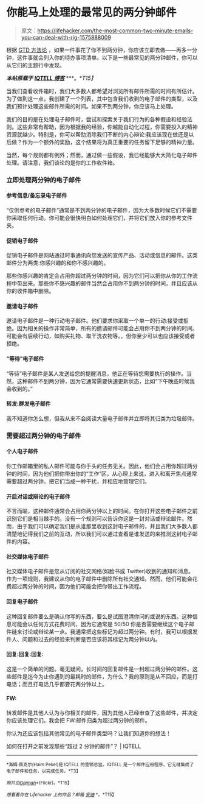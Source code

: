 # 你能马上处理的最常见的两分钟邮件

> 原文：<https://lifehacker.com/the-most-common-two-minute-emails-you-can-deal-with-rig-1575888009>

根据 [GTD 方法论](https://lifehacker.com/productivity-101-a-primer-to-the-getting-things-done-1551880955) ，如果一件事花了你不到两分钟，你应该立即去做——再多一分钟，这件事就会列入你的待办事项清单。以下是一些最常见的两分钟邮件，你可以从它们的主题行中发现。



***本帖原载于*** [***IQTELL 博客***](http://iqtell.com/2014/03/how-to-spot-those-more-than-2-minute-emails-before-you-open-them/) ***。**T15】*

当我们查看收件箱时，我们大多数人都希望对浏览所有邮件所需的时间有所估计。为了做到这一点，我创建了一个列表，其中包含我们收到的电子邮件的类型，以及我们预计处理这些邮件所需的时间。如果不到两分钟，你应该马上处理。

我们的目的是在处理电子邮件时，尝试和探索关于我们行为的各种假设和经验法则。这些非常有帮助，因为根据我的经验，你越能自动化过程，你需要投入的精神资源就越少。特别是，你可以帮助消除我们不断的内心辩论:我应该现在做还是以后做？作为一个额外的奖励，这个结果将为真正重要的任务留下足够的精神力量。

当然，每个规则都有例外；然而，通过做一些假设，我已经能够大大简化电子邮件处理。请注意，我们谈论的是你的工作收件箱。

### 立即处理两分钟的电子邮件

#### 参考信息/备忘录电子邮件

“仅供参考的电子邮件”通常是不到两分钟的电子邮件，因为大多数时候它们不需要你采取任何行动。你可能会很快明白如何处理它们，并将它们放入你的参考文件夹。

#### 促销电子邮件

促销电子邮件是网站通过时事通讯向您发送的宣传产品、活动或信息的邮件。这类邮件分为两类:你感兴趣的和你不感兴趣的。

那些你感兴趣的肯定会占用你超过两分钟的时间，因为它们可以把你从你的工作流程中带出来。那些你不感兴趣的邮件当然会占用你不到两分钟的时间，并且应该从你的收件箱中删除。

#### 邀请电子邮件

邀请电子邮件是一种行动电子邮件。他们要求你采取一个单一的行动:接受或拒绝。因为相关的操作非常简单，所有的邀请邮件可能会占用你不到两分钟的时间。可能会有后续行动，如购买礼物、取干洗衣物等。，但你至少可以也应该接受或者拒绝。

#### “等待”电子邮件

“等待”电子邮件是某人发送给您的提醒消息，他正在等待您需要执行的操作。当然，这种邮件不到两分钟，因为它通常需要快速更新状态，比如“下午晚些时候我会收到的。”

#### 转发:群发电子邮件

我不知道你怎么想，但我从来不会阅读大量电子邮件并立即将其归类为垃圾邮件。

### 需要超过两分钟的电子邮件

#### 个人电子邮件

你工作邮箱里的私人邮件可能与你手头的任务无关。因此，他们会占用你超过两分钟的时间，因为他们把你带出你的“工作”区。从心理上来说，进入和离开焦点通常需要超过两分钟。把它们当成一种干扰，并相应地管理它们。

#### 开启对话或辩论的电子邮件

不言而喻，这种邮件通常会占用你两分钟以上的时间。在你打开这些电子邮件之前识别它们是相当棘手的。没有一个规则可以告诉你这是一封对话或辩论邮件。然而，由于我们可以确定我们是从谁那里收到这封电子邮件的，并且我们大多数人都清楚地记得我们之前的互动，所以我们可以通过查看是谁发送的来推测这封电子邮件的内容。

#### 社交媒体电子邮件

社交媒体电子邮件是您从订阅的社交网络(如脸书或 Twitter)收到的通知和消息。作为一项规则，我建议从你的电子邮件中删除所有社交通知。然而，他们可能会花费超过两分钟的时间，因为他们可能会把你带出工作流程。

#### 回复电子邮件

这种回复邮件要么是确认你写的东西，要么是试图澄清你问的或说的东西。这种信息可能会以任何方式花费时间，因为它通常是 50/50 你是否需要继续这个电子邮件链来讨论或辩论某一点。我通常把这些标记为超过两分钟。有时，我可以根据发件人、问题和过去的经验来判断是否应该将其标记为两分钟以内。

#### 回复:回复:回复:

这是一个简单的问题。毫无疑问，长时间的回复邮件是一封超过两分钟的邮件。这些邮件是迄今为止你遇到的最耗时的邮件，为什么？我的原则是从不回应，而是打电话；而且打电话几乎都要花两分钟以上。

#### FW:

转发邮件是其他人认为与你相关的邮件，因为其他人已经审查了这些邮件，并决定你应该处理它们。我会把 FW:邮件归类为超过两分钟的邮件。

你认为还应该包括其他常见的电子邮件类型吗？让我们知道你的想法！

如何在打开之前发现那些“超过 2 分钟的邮件”？ | IQTELL

* * *

<small>*海姆·佩克尔(Haim Pekel)是 IQTELL 的营销总监。IQTELL 是一个邮件应用程序，它无缝集成了电子邮件和任务，以完成任务。*T3】</small>

<small>*照片由*</small>[<small>*Gajman*</small>](https://www.flickr.com/photos/thegajman/6645640933/sizes/l)<small>*(Flickr)。*T15】</small>

<small>*想看看你在 Lifehacker 上的作品？邮箱*</small> [<small>*安迪*</small>](mailto:andy@lifehacker.com) <small>*。*T15】</small>